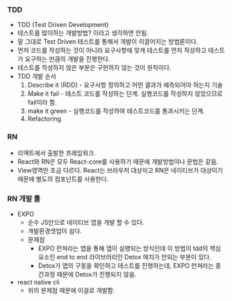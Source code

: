 ### TDD
- TDD (Test Driven Development)
- 테스트를 많이하는 개발방법? 이라고 생각하면 안됨.
- 말 그대로 Test Driven 테스트를 통해서 개발이 이끌어지는 방법론이다.
- 먼저 코드를 작성하는 것이 아니라 요구사항에 맞게 테스트를 먼저 작성하고 테스트가 요구하는 만큼의 개발을 진행한다.
- 테스트를 작성하지 않은 부분은 구현하지 않는 것이 원칙이다.
- TDD 개발 순서
    1. Describe it (RDD) - 요구사항 정의하고 어떤 결과가 예측되어야 하는지 기술
    2. Make it fail - 테스트 코드를 작성하는 단계. 실행코드를 작성하지 않았으므로 fail이라 함.
    3. make it green - 실행코드를 작성하여 테스트코드를 통과시키는 단계.
    4. Refactoring


### RN
- 리액트에서 출발한 프레임워크.
- React와 RN은 모두 React-core를 사용하기 때문에 개발방법이나 문법은 같음.
- View영역만 조금 다르다. React는 브라우저 대상이고 RN은 네이티브가 대상이기 때문에 별도의 컴포넌트를 사용한다.


### RN 개발 툴
- EXPO
  - 순수 JS만으로 네이티브 앱을 개발 할 수 있다.
  - 개발환경셋업이 쉽다.
  - 문제점
    - EXPO 런쳐라는 앱을 통해 앱이 실행되는 방식인데 이 방법이 tdd의 핵심요소인 end to end 라이브러리인 Detox 매치가 안되는 부분이 있다.
    - Detox가 앱의 구동을 확인하고 테스트를 진행하는데, EXPO 런쳐라는 중간과정 때문에 Detox가 진행되지 않음.
- react native cli
  - 위의 문제점 때문에 이걸로 개발함.